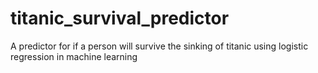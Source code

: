 # titanic_survival_predictor
A predictor for if a person will survive the sinking of titanic using logistic regression in machine learning
